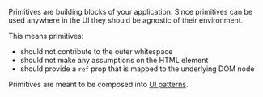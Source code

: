Primitives are building blocks of your application. Since primitives can be used
anywhere in the UI they should be agnostic of their environment.

This means primitives:

- should not contribute to the outer whitespace
- should not make any assumptions on the HTML element
- should provide a `ref` prop that is mapped to the underlying DOM node

Primitives are meant to be composed into [UI patterns](/patterns).
